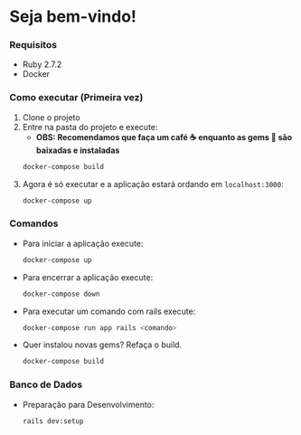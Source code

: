 # Seja bem-vindo!

### Requisitos
- Ruby 2.7.2
- Docker

### Como executar (Primeira vez)
1. Clone o projeto
1. Entre na pasta do projeto e execute: 
    - **OBS: Recomendamos que faça um café :coffee: enquanto as gems :gem: são baixadas e instaladas**
    ```bash
    docker-compose build
    ```
1. Agora é só executar e a aplicação estará ordando em ``localhost:3000``:
    ```bash
    docker-compose up
    ```

### Comandos
- Para iniciar a aplicação execute: 
    ```bash
    docker-compose up
    ```
- Para encerrar a aplicação execute: 
    ```bash
    docker-compose down
    ```
- Para executar um comando com rails execute: 
    ```bash
    docker-compose run app rails <comando>
    ```
- Quer instalou novas gems? Refaça o build.
    ```bash
    docker-compose build
    ```


### Banco de Dados
- Preparação para Desenvolvimento:
    ```bash
    rails dev:setup
    ```
